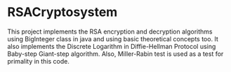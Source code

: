 # RSACryptosystem

This project implements the RSA encryption and decryption algorithms using BigInteger class in java and using basic theoretical concepts too. 
It also implements the Discrete Logarithm in Diffie-Hellman Protocol using Baby-step Giant-step algorithm.
Also, Miller-Rabin test is used as a test for primality in this code.